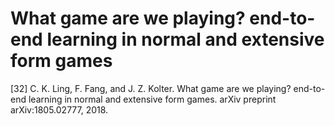 # What game are we playing? end-to-end learning in normal and extensive form games

\[32\] C. K. Ling, F. Fang, and J. Z. Kolter. What game are we playing? end-to-end learning in normal and extensive form games. arXiv preprint arXiv:1805.02777, 2018.

